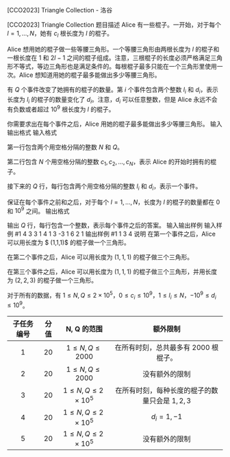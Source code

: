 



[CCO2023] Triangle Collection - 洛谷














[CCO2023] Triangle Collection
题目描述
Alice 有一些棍子。一开始，对于每个 $l=1, \ldots, N$，她有 $c_{l}$ 根长度为 $l$ 的棍子。

Alice 想用她的棍子做一些等腰三角形。一个等腰三角形由两根长度为 $l$ 的棍子和一根长度在 $1$ 和 $2 l-1$ 之间的棍子组成。注意，三根棍子的长度必须严格满足三角形不等式，等边三角形也是满足条件的。每根棍子最多只能在一个三角形里使用一次。Alice 想知道用她的棍子最多能做出多少等腰三角形。

有 $Q$ 个事件改变了她拥有的棍子的数量。第 $i$ 个事件包含两个整数 $l_{i}$ 和 $d_{i}$，表示长度为 $l_{i}$ 的棍子的数量变化了 $d_{i}$。注意，$d_{i}$ 可以任意整数，但是 Alice 永远不会有负数或者超过 $10^{9}$ 根长度为 $l$ 的棍子。

你需要求出在每个事件之后，Alice 用她的棍子最多能做出多少等腰三角形。
输入输出格式
输入格式

第一行包含两个用空格分隔的整数 $N$ 和 $Q$。

第二行包含 $N$ 个用空格分隔的整数 $c_{1}, c_{2}, \ldots, c_{N}$，表示 Alice 的开始时拥有的棍子。

接下来的 $Q$ 行，每行包含两个用空格分隔的整数 $l_{i}$ 和 $d_{i}$，表示一个事件。

保证在每个事件之前和之后，对于每个 $l=1, \ldots, N$，长度为 $l$ 的棍子的数量都在 $0$ 和 $10^{9}$ 之间。
输出格式

输出 $Q$ 行，每行包含一个整数，表示每个事件之后的答案。
输入输出样例
输入样例 #1
4 3
3 1 4 1
3 -3
1 6
2 1
输出样例 #1
1
3
4
说明
在第一个事件之后，Alice 可以用长度为 $ (1,1,1)$ 的棍子做一个三角形。

在第二个事件之后，Alice 可以用长度为 $(1,1,1)$ 的棍子做三个三角形。

在第三个事件之后，Alice 可以用长度为 $(1,1,1)$ 的棍子做三个三角形，并用长度为 $(2,2,3)$ 的棍子做一个三角形。

对于所有的数据，有 $1 \leq N, Q \leq 2\times 10^5$，$0 \leq c_{i} \leq 10^{9}$，$1 \leq l_{i} \leq N$，$-10^{9} \leq d_{i} \leq 10^{9}$。

|子任务编号|	分值|	N, Q 的范围|	额外限制|
| :-: | :-: |:-:|:-:|
|1|	20|	$1 \leq N, Q \leq 2000$|	在所有时刻，总共最多有 $2000$ 根棍子。|
|2|	20|	$1 \leq N, Q \leq 2000$|没有额外的限制|
|3|	20|	$1 \leq N, Q \leq 2\times 10^5$|	在所有时刻，每种长度的棍子的数量只会是 $1,2,3$ |
|4|	20|	$1 \leq N, Q \leq 2\times 10^5$| $d_{i}=1,-1$ |
|5|	20| $1 \leq N, Q \leq 2\times 10^5$|没有额外的限制|






